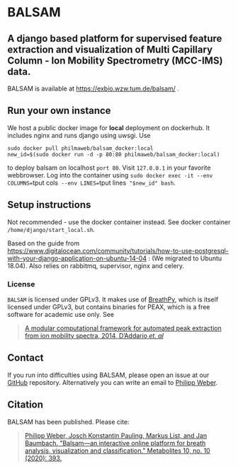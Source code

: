 # BALSAM
## A django based platform for supervised feature extraction and visualization of Multi Capillary Column - Ion Mobility Spectrometry (MCC-IMS) data.

BALSAM is available at https://exbio.wzw.tum.de/balsam/ .

## Run your own instance
We host a public docker image for **local** deployment on dockerhub. It includes nginx and runs django using uwsgi. Use 

```
sudo docker pull philmaweb/balsam_docker:local
new_id=$(sudo docker run -d -p 80:80 philmaweb/balsam_docker:local)
```
to deploy balsam on localhost `port 80`. Visit `127.0.0.1` in your favorite webbrowser.
Log into the container using `sudo docker exec -it --env COLUMNS=`tput cols` --env LINES=`tput lines` "$new_id" bash`. 

## Setup instructions
Not recommended - use the docker container instead. See docker container `/home/django/start_local.sh`.

Based on the guide from https://www.digitalocean.com/community/tutorials/how-to-use-postgresql-with-your-django-application-on-ubuntu-14-04 : (We migrated to Ubuntu 18.04). Also relies on rabbitmq, supervisor, nginx and celery.

### License
`BALSAM` is licensed under GPLv3. It makes use of [BreathPy](https://github.com/philmaweb/BreathPy), which is itself licensed under GPLv3, but contains binaries for PEAX, which is a free software for academic use only.
See
> [A modular computational framework for automated peak extraction from ion mobility spectra, 2014, D’Addario *et. al*](https://doi.org/10.1186/1471-2105-15-25)

## Contact
If you run into difficulties using BALSAM, please open an issue at our [GitHub](https://github.com/philmaweb/balsam_django) repository. Alternatively you can write an email to [Philipp Weber](mailto:pweber@imada.sdu.dk?subject=[BALSAM]%20BALSAM).

## Citation

BALSAM has been published. Please cite:
> [Philipp Weber, Josch Konstantin Pauling, Markus List, and Jan Baumbach. "Balsam—an interactive online platform for breath analysis, visualization and classification." Metabolites 10, no. 10 (2020): 393.](https://doi.org/10.3390/metabo10100393)